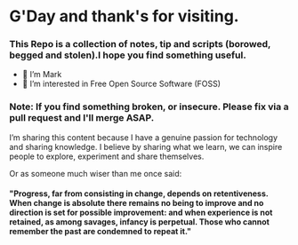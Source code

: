 # G'Day and thank's for visiting. 

### This Repo is a collection of notes, tip and scripts (borowed, begged and stolen).I hope you find something useful. 

- 👋 I’m Mark
- 👀 I’m interested in Free Open Source Software (FOSS)

### Note: If you find something broken, or insecure. Please fix via a pull request and I'll merge ASAP.

I’m sharing this content because I have a genuine passion for technology and sharing knowledge. I believe by sharing what we learn, we can inspire people to explore, experiment and share themselves.

Or as someone much wiser than me once said:

#### "Progress, far from consisting in change, depends on retentiveness. When change is absolute there remains no being to improve and no direction is set for possible improvement: and when experience is not retained, as among savages, infancy is perpetual. Those who cannot remember the past are condemned to repeat it."

<!---
uk-au/uk-au is a ✨ special ✨ repository because its `README.md` (this file) appears on your GitHub profile.
You can click the Preview link to take a look at your changes.
--->
